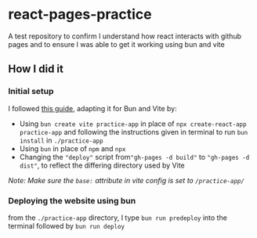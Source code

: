 # react-pages-practice
A test repository to confirm I understand how react interacts with github pages and to ensure I was able to get it working using bun and vite
## How I did it
### Initial setup
I followed <a href=https://github.com/gitname/react-gh-pages>this guide</a>, adapting it for Bun and Vite by:
* Using `bun create vite practice-app` in place of `npx create-react-app practice-app` and following the instructions given in terminal to run `bun install` in `./practice-app`
* Using `bun` in place of `npm` and `npx`
* Changing the `"deploy"` script from`"gh-pages -d build"` to `"gh-pages -d dist"`, to reflect the differing directory used by Vite

_Note: Make sure the `base:` attribute in vite config is set to `/practice-app/`_
### Deploying the website using bun
from the `./practice-app` directory, I type `bun run predeploy` into the terminal followed by `bun run deploy`
